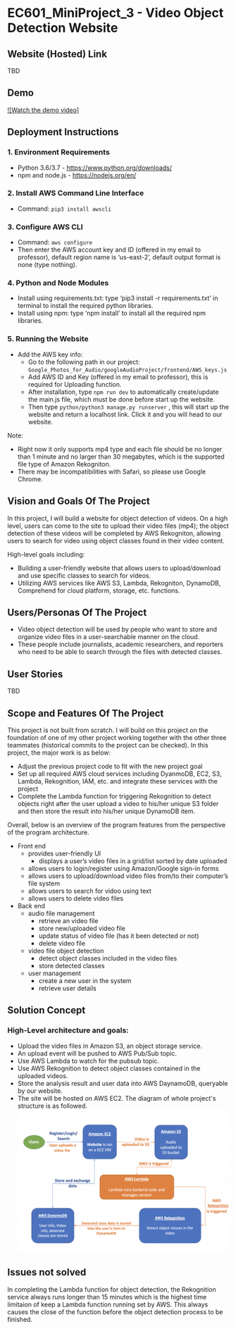 # EC601_MiniProject_3 - Video Object Detection Website

## Website (Hosted) Link
TBD

## Demo
[![Watch the demo video]](https://youtu.be/zKVONcwYjqY)

## Deployment Instructions
### 1. Environment Requirements
- Python 3.6/3.7 - https://www.python.org/downloads/
- npm and node.js - https://nodejs.org/en/

### 2. Install AWS Command Line Interface
- Command: `pip3 install awscli`

### 3. Configure AWS CLI
- Command: `aws configure`  
- Then enter the AWS account key and ID (offered in my email to professor), default region name is ‘us-east-2’, default output format is none (type nothing).

### 4. Python and Node Modules
- Install using requirements.txt: type ‘pip3 install -r requirements.txt’ in terminal to install the required python libraries.
- Install using npm: type ‘npm install’ to install all the required npm libraries.

### 5. Running the Website
- Add the AWS key info:  
  - Go to the following path in our project: `Google_Photos_for_Audio/googleAudioProject/frontend/AWS_keys.js`
  - Add AWS ID and Key (offered in my email to professor), this is required for Uploading function.
  - After installation, type `npm run dev` to automatically create/update the main.js file, which must be done before start up the website.
  - Then type `python/python3 manage.py runserver` , this will start up the website and return a localhost link. Click it and you will head to our website.

Note:
- Right now it only supports mp4 type and each file should be no longer than 1 minute and no larger than 30 megabytes, which is the supported file type of Amazon Rekogniton.
- There may be incompatibilities with Safari, so please use Google Chrome.

## Vision and Goals Of The Project
In this project, I will build a website for object detection of videos. On a high level, users can come to the site to upload their video files (mp4); the object detection of these videos will be completed by AWS Rekogniton, allowing users to search for video using object classes found in their video content.

High-level goals including:
* Building a user-friendly website that allows users to upload/download and use specific classes to search for videos.
* Utilizing AWS services like AWS S3, Lambda, Rekogniton, DynamoDB, Comprehend for cloud platform, storage, etc. functions.

## Users/Personas Of The Project
* Video object detection will be used by people who want to store and organize video files in a user-searchable manner on the cloud. 
* These people include journalists, academic researchers, and reporters who need to be able to search through the files with detected classes.

## User Stories
TBD

## Scope and Features Of The Project
This project is not built from scratch. I will build on this project on the foundation of one of my other project working together with the other three teammates (historical commits to the project can be checked). In this project, the major work is as below:
- Adjust the previous project code to fit with the new project goal
- Set up all required AWS cloud services including DyanmoDB, EC2, S3, Lambda, Rekognition, IAM, etc. and integrate these services with the project
- Complete the Lambda function for triggering Rekognition to detect objects right after the user upload a video to his/her unique S3 folder and then store the result into his/her unique DynamoDB item.

Overall, below is an overview of the program features from the perspective of the program architecture.

- Front end
  - provides user-friendly UI
    - displays a user’s video files in a grid/list sorted by date uploaded
  - allows users to login/register using Amazon/Google sign-in forms
  - allows users to upload/download video files from/to their computer’s file system
  - allows users to search for vidoo using text
  - allows users to delete video files
- Back end
  - audio file management
    - retrieve an video file
    - store new/uploaded video file
    - update status of video file (has it been detected or not)
    - delete video file
  - video file object detection
    - detect object classes included in the video files
    - store detected classes
  - user management
    - create a new user in the system
    - retrieve user details
    
## Solution Concept
### High-Level architecture and goals:
* Upload the video files in Amazon S3, an object storage service.
* An upload event will be pushed to AWS Pub/Sub topic.
* Use AWS Lambda to watch for the pubsub topic.
* Use AWS Rekognition to detect object classes contained in the uploaded videos.
* Store the analysis result and user data into AWS DaynamoDB, queryable by our website.
* The site will be hosted on AWS EC2.
The diagram of whole project's structure is as followed.
![Image text](https://github.com/MengtingSong/EC601_MiniProject_3/blob/master/project_architecture.png)

## Issues not solved
In completing the Lambda function for object detection, the Rekognition service always runs longer than 15 minutes which is the highest time limitaion of keep a Lambda function running set by AWS. This always causes the close of the function before the object detection process to be finished.

